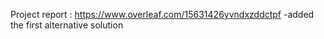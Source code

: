 Project report : https://www.overleaf.com/15631426yvndxzddctpf
  -added the first alternative solution 
